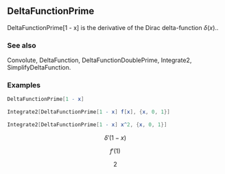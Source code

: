 ##  DeltaFunctionPrime 

DeltaFunctionPrime[1 - x] is the derivative of the Dirac delta-function $\delta (x)$..

###  See also 

Convolute, DeltaFunction, DeltaFunctionDoublePrime, Integrate2, SimplifyDeltaFunction.

###  Examples 

```mathematica
DeltaFunctionPrime[1 - x] 
 
Integrate2[DeltaFunctionPrime[1 - x] f[x], {x, 0, 1}] 
 
Integrate2[DeltaFunctionPrime[1 - x] x^2, {x, 0, 1}]
```

$$\delta '(1-x)$$

$$f'(1)$$

$$2$$